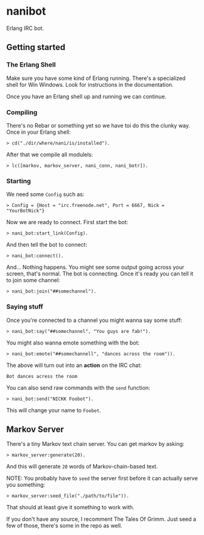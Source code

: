 # nanibot
Erlang IRC bot.

## Getting started
### The Erlang Shell
Make sure you have some kind of Erlang running. There's a specialized shell 
for Win Windows. Look for instructions in the documentation.

Once you have an Erlang shell up and running we can continue.

### Compiling
There's no Rebar or something yet so we have toi do this the clunky way. Once
in your Erlang shell:
```
> cd("./dir/where/nani/is/installed").
```

After that we compile all modulels:
```
> lc([markov, markov_server, nani_conn, nani_botr]).
```

### Starting
We need some `Config` such as:
```
> Config = {Host = "irc.freenode.net", Port = 6667, Nick = "YourBotNick"}
```

Now we are ready to connect. First start the bot:
```
> nani_bot:start_link(Config).
```

And then tell the bot to connect:
```
> nani_bot:connect().
``` 

And... Nothing happens. You might see some output going across your screen, 
that's normal. The bot is connecting. Once it's ready you can tell it to join
some channel:
```
> nani_bot:join("##somechannel").
```

### Saying stuff
Once you're connected to a channel you might wanna say some stuff:
```
> nani_bot:say("##somechannel", "You guys are fab!").
```

You might also wanna emote something with the bot:
```
> nani_bot:emote("##somechannell", "dances across the room")).
```

The above will turn out into an **action** on the IRC chat:
```
Bot dances acress the room
```

You can also send raw commands with the  `send` function:
```
> nani_bot:send("NICKK Foobot").
```

This will change your name to `Foobot`.

## Markov Server
There's a tiny Markov text chain server. You can get markov by asking:
```
> markov_server:generate(20).
```

And this will generate `20` words of Markov-chain-based text. 

NOTE: You probably have to `seed` the server first before it can actually
serve you something:
```
> markov_server:seed_file("./path/to/file")).
```

That should at least give it something to work with. 

If you don't have any source, I recomment The Tales Of Grimm. Just seed 
a few of those,  there's some in the repo as well.